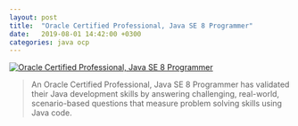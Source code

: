 ```yaml
---
layout: post
title:  "Oracle Certified Professional, Java SE 8 Programmer"
date:   2019-08-01 14:42:00 +0300
categories: java ocp
---
```

[![Oracle Certified Professional, Java SE 8 Programmer](https://images.youracclaim.com/size/340x340/images/3e1a7290-fade-4be4-9bcd-1a7743294a81/Oracle_Professional_Badge__1_.png "Oracle Certified Professional, Java SE 8 Programmer")](https://www.youracclaim.com/badges/f631f92a-c5f3-462c-a3a5-9d97dba2e8eb)

> An Oracle Certified Professional, Java SE 8 Programmer has validated their Java development skills by answering challenging, real-world, scenario-based questions that measure problem solving skills using Java code.
